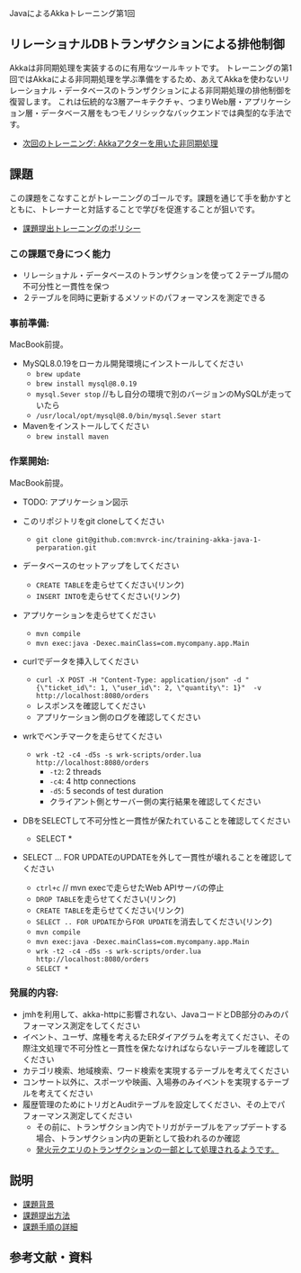 JavaによるAkkaトレーニング第1回 

## リレーショナルDBトランザクションによる排他制御

Akkaは非同期処理を実装するのに有用なツールキットです。
トレーニングの第1回ではAkkaによる非同期処理を学ぶ準備をするため、あえてAkkaを使わないリレーショナル・データベースのトランザクションによる非同期処理の排他制御を復習します。
これは伝統的な3層アーキテクチャ、つまりWeb層・アプリケーション層・データベース層をもつモノリシックなバックエンドでは典型的な手法です。

- [次回のトレーニング: Akkaアクターを用いた非同期処理](https://github.com/mvrck-inc/training-akka-java-2-actor)

## 課題

この課題をこなすことがトレーニングのゴールです。課題を通じて手を動かすとともに、トレーナーと対話することで学びを促進することが狙いです。

- [課題提出トレーニングのポリシー](https://github.com/mvrck-inc/training-akka-java-1-preparation/blob/master/POLICIES.md)

### この課題で身につく能力

- リレーショナル・データベースのトランザクションを使って２テーブル間の不可分性と一貫性を保つ
- ２テーブルを同時に更新するメソッドのパフォーマンスを測定できる

### 事前準備:

MacBook前提。

- MySQL8.0.19をローカル開発環境にインストールしてください
  - `brew update`
  - `brew install mysql@8.0.19`
  - `mysql.Sever stop` //もし自分の環境で別のバージョンのMySQLが走っていたら
  - `/usr/local/opt/mysql@8.0/bin/mysql.Sever start`
- Mavenをインストールしてください
  - `brew install maven`

### 作業開始:

MacBook前提。

- TODO: アプリケーション図示 

- このリポジトリをgit cloneしてください
  - `git clone git@github.com:mvrck-inc/training-akka-java-1-perparation.git`
- データベースのセットアップをしてください
  - `CREATE TABLE`を走らせてください(リンク)
  - `INSERT INTO`を走らせてください(リンク)
- アプリケーションを走らせてください
  - `mvn compile`
  - `mvn exec:java -Dexec.mainClass=com.mycompany.app.Main`
- curlでデータを挿入してください
  - `curl -X POST -H "Content-Type: application/json" -d "{\"ticket_id\": 1, \"user_id\": 2, \"quantity\": 1}"  -v http://localhost:8080/orders`
  - レスポンスを確認してください
  - アプリケーション側のログを確認してください
- wrkでベンチマークを走らせてください
  - `wrk -t2 -c4 -d5s -s wrk-scripts/order.lua http://localhost:8080/orders`
    - `-t2`: 2 threads
    - `-c4`: 4 http connections
    - `-d5`: 5 seconds of test duration
    - クライアント側とサーバー側の実行結果を確認してください
- DBをSELECTして不可分性と一貫性が保たれていることを確認してください
  - SELECT *
- SELECT … FOR UPDATEのUPDATEを外して一貫性が壊れることを確認してください
  - `ctrl+c` // mvn execで走らせたWeb APIサーバの停止
  - `DROP TABLE`を走らせてください(リンク)
  - `CREATE TABLE`を走らせてください(リンク)
  - `SELECT .. FOR UPDATE`から`FOR UPDATE`を消去してください(リンク)
  - `mvn compile`
  - `mvn exec:java -Dexec.mainClass=com.mycompany.app.Main`
  - `wrk -t2 -c4 -d5s -s wrk-scripts/order.lua http://localhost:8080/orders`
  - `SELECT *`

### 発展的内容:

- jmhを利用して、akka-httpに影響されない、JavaコードとDB部分のみのパフォーマンス測定をしてください
- イベント、ユーザ、席種を考えるたERダイアグラムを考えてください、その際注文処理で不可分性と一貫性を保たなければならないテーブルを確認してください
- カテゴリ検索、地域検索、ワード検索を実現するテーブルを考えてください
- コンサート以外に、スポーツや映画、入場券のみイベントを実現するテーブルを考えてください
- 履歴管理のためにトリガとAuditテーブルを設定してください、その上でパフォーマンス測定してください
  - その前に、トランザクション内でトリガがテーブルをアップデートする場合、トランザクション内の更新として扱われるのか確認
  - [発火元クエリのトランザクションの一部として処理されるようです。](https://heartbeats.jp/hbblog/2013/01/mysql.html)

## 説明

- [課題背景](./BACKGROUND.md)
- [課題提出方法](./SUBMIT.md)
- [課題手順の詳細](./DETAILES.md)

## 参考文献・資料